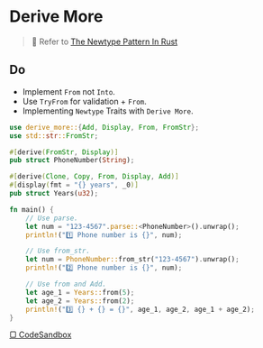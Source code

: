 # Derive More

> 🤔 Refer to [The Newtype Pattern In Rust](https://www.worthe-it.co.za/blog/2020-10-31-newtype-pattern-in-rust.html)

## Do

- Implement `From` not `Into`.
- Use `TryFrom` for validation + `From`.
- Implementing `Newtype` Traits with `Derive More`.

```rust
use derive_more::{Add, Display, From, FromStr};
use std::str::FromStr;

#[derive(FromStr, Display)]
pub struct PhoneNumber(String);

#[derive(Clone, Copy, From, Display, Add)]
#[display(fmt = "{} years", _0)]
pub struct Years(u32);

fn main() {
    // Use parse.
    let num = "123-4567".parse::<PhoneNumber>().unwrap();
    println!("1️⃣ Phone number is {}", num);

    // Use from_str.
    let num = PhoneNumber::from_str("123-4567").unwrap();
    println!("2️⃣ Phone number is {}", num);

    // Use from and Add.
    let age_1 = Years::from(5);
    let age_2 = Years::from(2);
    println!("3️⃣ {} + {} = {}", age_1, age_2, age_1 + age_2);
}
```

<a href="https://codesandbox.io/p/sandbox/confident-hofstadter-852zqb" class="button">▢ CodeSandbox</a>
